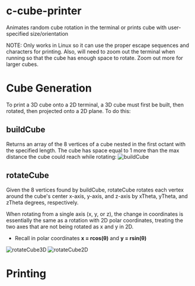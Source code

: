 # c-cube-printer
Animates random cube rotation in the terminal or prints cube with user-specified size/orientation

NOTE: Only works in Linux so it can use the proper escape sequences and characters for printing. Also, will need to zoom out the terminal when running so that the cube has enough space to rotate. Zoom out more for larger cubes.

# Cube Generation

To print a 3D cube onto a 2D terminal, a 3D cube must first be built, then rotated, then projected onto a 2D plane. To do this:
  
## buildCube
    
Returns an array of the 8 vertices of a cube nested in the first octant with the specified length. The cube has space equal to 1 more than the max distance the cube could reach while rotating:
![buildCube](https://user-images.githubusercontent.com/26773050/192680347-df1fdb52-b95a-479b-bfd4-ac8c48254336.png)

## rotateCube

Given the 8 vertices found by buildCube, rotateCube rotates each vertex around the cube's center x-axis, y-axis, and z-axis by xTheta, yTheta, and zTheta degrees, respectively.

When rotating from a single axis (x, y, or z), the change in coordinates is essentially the same as a rotation with 2D polar coordinates, treating the two axes that are not being rotated as x and y in 2D.
  - Recall in polar coordinates **x = rcos(θ)** and **y = rsin(θ)**

![rotateCube3D](https://user-images.githubusercontent.com/26773050/192679102-193a403f-9daf-4363-acef-4c34911595a9.png)
![rotateCube2D](https://user-images.githubusercontent.com/26773050/192679117-bd7363a4-c6ef-43be-a26f-09806fc2e58b.png)

# Printing
